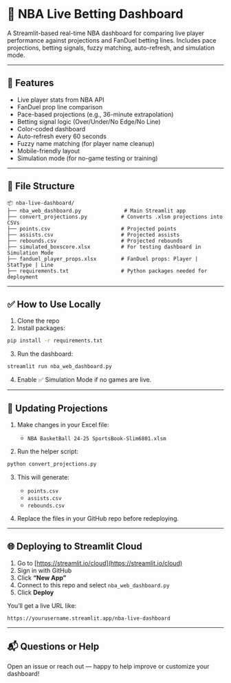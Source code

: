 # 🏀 NBA Live Betting Dashboard

A Streamlit-based real-time NBA dashboard for comparing live player performance against projections and FanDuel betting lines. Includes pace projections, betting signals, fuzzy matching, auto-refresh, and simulation mode.

---

## 🚀 Features

- Live player stats from NBA API
- FanDuel prop line comparison
- Pace-based projections (e.g., 36-minute extrapolation)
- Betting signal logic (Over/Under/No Edge/No Line)
- Color-coded dashboard
- Auto-refresh every 60 seconds
- Fuzzy name matching (for player name cleanup)
- Mobile-friendly layout
- Simulation mode (for no-game testing or training)

---

## 📁 File Structure

```
📦 nba-live-dashboard/
├── nba_web_dashboard.py              # Main Streamlit app
├── convert_projections.py           # Converts .xlsm projections into CSVs
├── points.csv                       # Projected points
├── assists.csv                      # Projected assists
├── rebounds.csv                     # Projected rebounds
├── simulated_boxscore.xlsx          # For testing dashboard in Simulation Mode
├── fanduel_player_props.xlsx        # FanDuel props: Player | StatType | Line
├── requirements.txt                 # Python packages needed for deployment
```

---

## ✅ How to Use Locally

1. Clone the repo
2. Install packages:
```bash
pip install -r requirements.txt
```
3. Run the dashboard:
```bash
streamlit run nba_web_dashboard.py
```
4. Enable ✅ Simulation Mode if no games are live.

---

## 🔁 Updating Projections

1. Make changes in your Excel file:
   - `NBA BasketBall 24-25 SportsBook-Slim6801.xlsm`

2. Run the helper script:
```bash
python convert_projections.py
```

3. This will generate:
   - `points.csv`
   - `assists.csv`
   - `rebounds.csv`

4. Replace the files in your GitHub repo before redeploying.

---

## 🌐 Deploying to Streamlit Cloud

1. Go to [https://streamlit.io/cloud](https://streamlit.io/cloud)
2. Sign in with GitHub
3. Click **“New App”**
4. Connect to this repo and select `nba_web_dashboard.py`
5. Click **Deploy**

You’ll get a live URL like:
```
https://yourusername.streamlit.app/nba-live-dashboard
```

---

## 📬 Questions or Help
Open an issue or reach out — happy to help improve or customize your dashboard!
